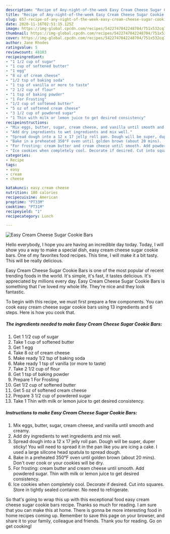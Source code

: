 ```yaml
---
description: "Recipe of Any-night-of-the-week Easy Cream Cheese Sugar Cookie Bars"
title: "Recipe of Any-night-of-the-week Easy Cream Cheese Sugar Cookie Bars"
slug: 657-recipe-of-any-night-of-the-week-easy-cream-cheese-sugar-cookie-bars
date: 2020-11-16T02:51:15.125Z
image: https://img-global.cpcdn.com/recipes/5422747842248704/751x532cq70/easy-cream-cheese-sugar-cookie-bars-recipe-main-photo.jpg
thumbnail: https://img-global.cpcdn.com/recipes/5422747842248704/751x532cq70/easy-cream-cheese-sugar-cookie-bars-recipe-main-photo.jpg
cover: https://img-global.cpcdn.com/recipes/5422747842248704/751x532cq70/easy-cream-cheese-sugar-cookie-bars-recipe-main-photo.jpg
author: Jane Rhodes
ratingvalue: 5
reviewcount: 48103
recipeingredient:
- "1 1/2 cup of sugar"
- "1 cup of softened butter"
- "1 egg"
- "8 oz of cream cheese"
- "1/2 tsp of baking soda"
- "1 tsp of vanilla or more to taste"
- "2 1/2 cup of flour"
- "1 tsp of baking powder"
- "1 For Frosting"
- "1/2 cup of softened butter"
- "5 oz of softened cream cheese"
- "3 1/2 cup of powdered sugar"
- "1 Thin with milk or lemon juice to get desired consistency"
recipeinstructions:
- "Mix eggs, butter, sugar, cream cheese, and vanilla until smooth and creamy."
- "Add dry ingredients to wet ingredients and mix well."
- "Spread dough into a 12 x 17 jelly roll pan. Dough will be super, duper sticky! You will need to spread it in the pan like you are icing a cake. I used a large silicone head spatula to spread dough."
- "Bake in a preheated 350°F oven until golden brown (about 20 mins).  Don&#39;t over cook or your cookies will be dry."
- "For frosting: cream butter and cream cheese until smooth. Add powdered sugar. Thin with milk or lemon juice to get desired consistency."
- "Ice cookies when completely cool. Decorate if desired. Cut into squares. Store in tightly sealed container. No need to refrigerate."
categories:
- Recipe
tags:
- easy
- cream
- cheese

katakunci: easy cream cheese 
nutrition: 180 calories
recipecuisine: American
preptime: "PT33M"
cooktime: "PT31M"
recipeyield: "1"
recipecategory: Lunch

---
```



![Easy Cream Cheese Sugar Cookie Bars](https://img-global.cpcdn.com/recipes/5422747842248704/751x532cq70/easy-cream-cheese-sugar-cookie-bars-recipe-main-photo.jpg)

Hello everybody, I hope you are having an incredible day today. Today, I will show you a way to make a special dish, easy cream cheese sugar cookie bars. One of my favorites food recipes. This time, I will make it a bit tasty. This will be really delicious.



Easy Cream Cheese Sugar Cookie Bars is one of the most popular of recent trending foods in the world. It's simple, it's fast, it tastes delicious. It's appreciated by millions every day. Easy Cream Cheese Sugar Cookie Bars is something that I've loved my whole life. They're nice and they look fantastic.


To begin with this recipe, we must first prepare a few components. You can cook easy cream cheese sugar cookie bars using 13 ingredients and 6 steps. Here is how you cook that.

<!--inarticleads1-->

##### The ingredients needed to make Easy Cream Cheese Sugar Cookie Bars:

1. Get 1 1/2 cup of sugar
1. Take 1 cup of softened butter
1. Get 1 egg
1. Take 8 oz of cream cheese
1. Make ready 1/2 tsp of baking soda
1. Make ready 1 tsp of vanilla (or more to taste)
1. Take 2 1/2 cup of flour
1. Get 1 tsp of baking powder
1. Prepare 1 For Frosting
1. Get 1/2 cup of softened butter
1. Get 5 oz of softened cream cheese
1. Prepare 3 1/2 cup of powdered sugar
1. Take 1 Thin with milk or lemon juice to get desired consistency.




<!--inarticleads2-->

##### Instructions to make Easy Cream Cheese Sugar Cookie Bars:

1. Mix eggs, butter, sugar, cream cheese, and vanilla until smooth and creamy.
1. Add dry ingredients to wet ingredients and mix well.
1. Spread dough into a 12 x 17 jelly roll pan. Dough will be super, duper sticky! You will need to spread it in the pan like you are icing a cake. I used a large silicone head spatula to spread dough.
1. Bake in a preheated 350°F oven until golden brown (about 20 mins).  Don&#39;t over cook or your cookies will be dry.
1. For frosting: cream butter and cream cheese until smooth. Add powdered sugar. Thin with milk or lemon juice to get desired consistency.
1. Ice cookies when completely cool. Decorate if desired. Cut into squares. Store in tightly sealed container. No need to refrigerate.




So that's going to wrap this up with this exceptional food easy cream cheese sugar cookie bars recipe. Thanks so much for reading. I am sure that you can make this at home. There is gonna be more interesting food in home recipes coming up. Remember to save this page on your browser, and share it to your family, colleague and friends. Thank you for reading. Go on get cooking!
